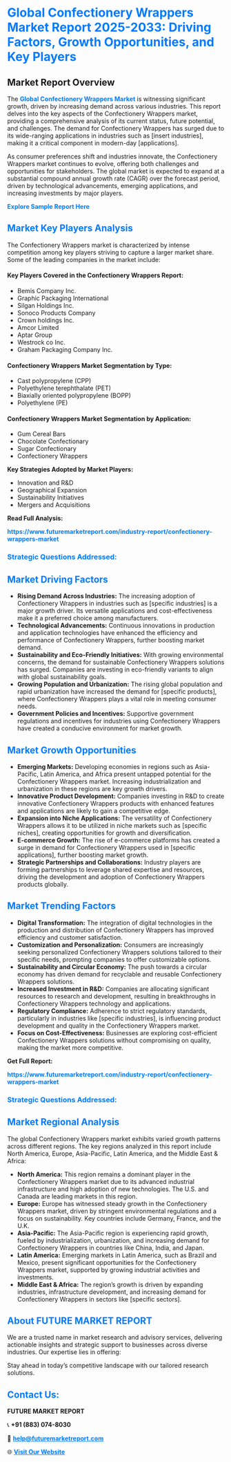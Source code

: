 <h1 style="color: #007BFF;">Global Confectionery Wrappers Market Report 2025-2033: Driving Factors, Growth Opportunities, and Key Players</h1>

<section id="overview">
<h2>Market Report Overview</h2>
<p>The <a href="https://www.futuremarketreport.com/industry-report/confectionery-wrappers-market" style="color: #007BFF; text-decoration: none;"><strong>Global Confectionery Wrappers Market</strong></a> is witnessing significant growth, driven by increasing demand across various industries. This report delves into the key aspects of the Confectionery Wrappers market, providing a comprehensive analysis of its current status, future potential, and challenges. The demand for Confectionery Wrappers has surged due to its wide-ranging applications in industries such as [insert industries], making it a critical component in modern-day [applications].</p>
<p>As consumer preferences shift and industries innovate, the Confectionery Wrappers market continues to evolve, offering both challenges and opportunities for stakeholders. The global market is expected to expand at a substantial compound annual growth rate (CAGR) over the forecast period, driven by technological advancements, emerging applications, and increasing investments by major players.</p>
</section>

<section id="overview">
<p><a href="https://www.futuremarketreport.com/request-sample/reportId=128635" style="color: #007BFF; text-decoration: none;"><strong>Explore Sample Report Here</strong></a></p>
</section>

<section id="key-players">
<h2 style="color: #007BFF;">Market Key Players Analysis</h2>
<p>The Confectionery Wrappers market is characterized by intense competition among key players striving to capture a larger market share. Some of the leading companies in the market include:</p>
<h4>Key Players Covered in the Confectionery Wrappers Report:</h4>
<ul><li>Bemis Company Inc.</li><li>Graphic Packaging International</li><li>Silgan Holdings Inc.</li><li>Sonoco Products Company</li><li>Crown holdings Inc.</li><li>Amcor Limited</li><li>Aptar Group</li><li>Westrock co Inc.</li><li>Graham Packaging Company Inc.</li></ul>
<h4>Confectionery Wrappers Market Segmentation by Type:</h4>
<ul><li>Cast polypropylene (CPP)</li><li>Polyethylene terephthalate (PET)</li><li>Biaxially oriented polypropylene (BOPP)</li><li>Polyethylene (PE)</li></ul>

<h4>Confectionery Wrappers Market Segmentation by Application:</h4>
<ul><li>Gum Cereal Bars</li><li>Chocolate Confectionary</li><li>Sugar Confectionary</li><li>Confectionery Wrappers</li></ul>
<p><strong>Key Strategies Adopted by Market Players:</strong></p>
<ul>
<li>Innovation and R&D</li>
<li>Geographical Expansion</li>
<li>Sustainability Initiatives</li>
<li>Mergers and Acquisitions</li>
</ul>
</section>

<section>
<p><strong>Read Full Analysis: </strong></p><a href="https://www.futuremarketreport.com/industry-report/confectionery-wrappers-market" style="color: #007BFF; text-decoration: none;"><strong>https://www.futuremarketreport.com/industry-report/confectionery-wrappers-market</strong></a>
<h3 style="color: #007BFF;">Strategic Questions Addressed:</h3>
</section>

<section id="driving-factors">
<h2 style="color: #007BFF;">Market Driving Factors</h2>
<ul>
<li><strong>Rising Demand Across Industries:</strong> The increasing adoption of Confectionery Wrappers in industries such as [specific industries] is a major growth driver. Its versatile applications and cost-effectiveness make it a preferred choice among manufacturers.</li>
<li><strong>Technological Advancements:</strong> Continuous innovations in production and application technologies have enhanced the efficiency and performance of Confectionery Wrappers, further boosting market demand.</li>
<li><strong>Sustainability and Eco-Friendly Initiatives:</strong> With growing environmental concerns, the demand for sustainable Confectionery Wrappers solutions has surged. Companies are investing in eco-friendly variants to align with global sustainability goals.</li>
<li><strong>Growing Population and Urbanization:</strong> The rising global population and rapid urbanization have increased the demand for [specific products], where Confectionery Wrappers plays a vital role in meeting consumer needs.</li>
<li><strong>Government Policies and Incentives:</strong> Supportive government regulations and incentives for industries using Confectionery Wrappers have created a conducive environment for market growth.</li>
</ul>
</section>

<section id="growth-opportunities">
<h2 style="color: #007BFF;">Market Growth Opportunities</h2>
<ul>
<li><strong>Emerging Markets:</strong> Developing economies in regions such as Asia-Pacific, Latin America, and Africa present untapped potential for the Confectionery Wrappers market. Increasing industrialization and urbanization in these regions are key growth drivers.</li>
<li><strong>Innovative Product Development:</strong> Companies investing in R&D to create innovative Confectionery Wrappers products with enhanced features and applications are likely to gain a competitive edge.</li>
<li><strong>Expansion into Niche Applications:</strong> The versatility of Confectionery Wrappers allows it to be utilized in niche markets such as [specific niches], creating opportunities for growth and diversification.</li>
<li><strong>E-commerce Growth:</strong> The rise of e-commerce platforms has created a surge in demand for Confectionery Wrappers used in [specific applications], further boosting market growth.</li>
<li><strong>Strategic Partnerships and Collaborations:</strong> Industry players are forming partnerships to leverage shared expertise and resources, driving the development and adoption of Confectionery Wrappers products globally.</li>
</ul>
</section>

<section id="trending-factors">
<h2 style="color: #007BFF;">Market Trending Factors</h2>
<ul>
<li><strong>Digital Transformation:</strong> The integration of digital technologies in the production and distribution of Confectionery Wrappers has improved efficiency and customer satisfaction.</li>
<li><strong>Customization and Personalization:</strong> Consumers are increasingly seeking personalized Confectionery Wrappers solutions tailored to their specific needs, prompting companies to offer customizable options.</li>
<li><strong>Sustainability and Circular Economy:</strong> The push towards a circular economy has driven demand for recyclable and reusable Confectionery Wrappers solutions.</li>
<li><strong>Increased Investment in R&D:</strong> Companies are allocating significant resources to research and development, resulting in breakthroughs in Confectionery Wrappers technology and applications.</li>
<li><strong>Regulatory Compliance:</strong> Adherence to strict regulatory standards, particularly in industries like [specific industries], is influencing product development and quality in the Confectionery Wrappers market.</li>
<li><strong>Focus on Cost-Effectiveness:</strong> Businesses are exploring cost-efficient Confectionery Wrappers solutions without compromising on quality, making the market more competitive.</li>
</ul>
</section>

<section>
<p><strong>Get Full Report: </strong></p><a href="https://www.futuremarketreport.com/industry-report/confectionery-wrappers-market" style="color: #007BFF; text-decoration: none;"><strong>https://www.futuremarketreport.com/industry-report/confectionery-wrappers-market</strong></a>
<h3 style="color: #007BFF;">Strategic Questions Addressed:</h3>
</section>


<section id="regional-analysis">
<h2 style="color: #007BFF;">Market Regional Analysis</h2>
<p>The global Confectionery Wrappers market exhibits varied growth patterns across different regions. The key regions analyzed in this report include North America, Europe, Asia-Pacific, Latin America, and the Middle East & Africa:</p>
<ul>
<li><strong>North America:</strong> This region remains a dominant player in the Confectionery Wrappers market due to its advanced industrial infrastructure and high adoption of new technologies. The U.S. and Canada are leading markets in this region.</li>
<li><strong>Europe:</strong> Europe has witnessed steady growth in the Confectionery Wrappers market, driven by stringent environmental regulations and a focus on sustainability. Key countries include Germany, France, and the U.K.</li>
<li><strong>Asia-Pacific:</strong> The Asia-Pacific region is experiencing rapid growth, fueled by industrialization, urbanization, and increasing demand for Confectionery Wrappers in countries like China, India, and Japan.</li>
<li><strong>Latin America:</strong> Emerging markets in Latin America, such as Brazil and Mexico, present significant opportunities for the Confectionery Wrappers market, supported by growing industrial activities and investments.</li>
<li><strong>Middle East & Africa:</strong> The region’s growth is driven by expanding industries, infrastructure development, and increasing demand for Confectionery Wrappers in sectors like [specific sectors].</li>
</ul>
</section>

<footer>
<h2 style="color: #007BFF;">About FUTURE MARKET REPORT</h2>
<p>We are a trusted name in market research and advisory services, delivering actionable insights and strategic support to businesses across diverse industries. Our expertise lies in offering:</p>

<p>Stay ahead in today’s competitive landscape with our tailored research solutions.</p>

<h2 style="color: #007BFF;">Contact Us:</h2>
<p><strong>FUTURE MARKET REPORT</strong></p>
<p>📞 <strong>+91 (883) 074-8030</strong></p>
<p>📧 <strong><a href="mailto:help@futuremarketreport.com" style="color: #007BFF;">help@futuremarketreport.com</a></strong></p>
<p>🌐 <strong><a href="https://www.futuremarketreport.com/" style="color: #007BFF;">Visit Our Website</a></strong></p>
</footer>